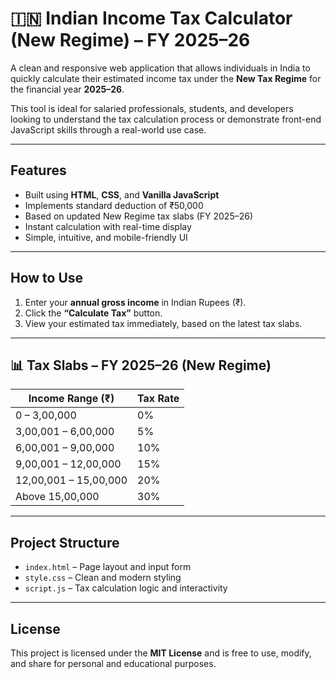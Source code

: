 # 🇮🇳 Indian Income Tax Calculator (New Regime) – FY 2025–26

A clean and responsive web application that allows individuals in India to quickly calculate their estimated income tax under the **New Tax Regime** for the financial year **2025–26**.

This tool is ideal for salaried professionals, students, and developers looking to understand the tax calculation process or demonstrate front-end JavaScript skills through a real-world use case.

---

##  Features

-  Built using **HTML**, **CSS**, and **Vanilla JavaScript**
- Implements standard deduction of ₹50,000
-  Based on updated New Regime tax slabs (FY 2025–26)
-  Instant calculation with real-time display
-  Simple, intuitive, and mobile-friendly UI

---

##  How to Use

1. Enter your **annual gross income** in Indian Rupees (₹).
2. Click the **“Calculate Tax”** button.
3. View your estimated tax immediately, based on the latest tax slabs.

---

## 📊 Tax Slabs – FY 2025–26 (New Regime)

| Income Range (₹)         | Tax Rate     |
|--------------------------|--------------|
| 0 – 3,00,000              | 0%           |
| 3,00,001 – 6,00,000       | 5%           |
| 6,00,001 – 9,00,000       | 10%          |
| 9,00,001 – 12,00,000      | 15%          |
| 12,00,001 – 15,00,000     | 20%          |
| Above 15,00,000           | 30%          |

---

##  Project Structure

- `index.html` – Page layout and input form
- `style.css` – Clean and modern styling
- `script.js` – Tax calculation logic and interactivity

---

##  License

This project is licensed under the **MIT License** and is free to use, modify, and share for personal and educational purposes.
